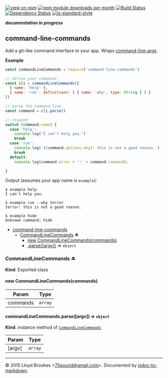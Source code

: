 [![view on npm](http://img.shields.io/npm/v/command-line-commands.svg)](https://www.npmjs.org/package/command-line-commands)
[![npm module downloads per month](http://img.shields.io/npm/dm/command-line-commands.svg)](https://www.npmjs.org/package/command-line-commands)
[![Build Status](https://travis-ci.org/75lb/command-line-commands.svg?branch=master)](https://travis-ci.org/75lb/command-line-commands)
[![Dependency Status](https://david-dm.org/75lb/command-line-commands.svg)](https://david-dm.org/75lb/command-line-commands)
[![js-standard-style](https://img.shields.io/badge/code%20style-standard-brightgreen.svg)](https://github.com/feross/standard)

***documentation in progress***

<a name="module_command-line-commands"></a>
## command-line-commands
Add a git-like command interface to your app. Wraps [command-line-args](https://github.com/75lb/command-line-args).

**Example**  
```js
const commandLineCommands = require('command-line-commands')

// define your commands
const cli = commandLineCommands([
  { name: 'help' },
  { name: 'run', definitions: [ { name: 'why', type: String } ] }
])

// parse the command line
const command = cli.parse()

// respond
switch (command.name) {
  case 'help':
    console.log("I can't help you.")
    break
  case 'run':
    console.log(`${command.options.why}: this is not a good reason.`)
    break
  default:
    console.log(command.error + ':' + command.command);

}
```

Output (assumes your app name is `example`):
```
$ example help
I can't help you.

$ example run --why terror
terror: this is not a good reason.

$ example hide
Unknown command: hide
```

* [command-line-commands](#module_command-line-commands)
    * [CommandLineCommands](#exp_module_command-line-commands--CommandLineCommands) ⏏
        * [new CommandLineCommands(commands)](#new_module_command-line-commands--CommandLineCommands_new)
        * [.parse([argv])](#module_command-line-commands--CommandLineCommands+parse) ⇒ <code>object</code>

<a name="exp_module_command-line-commands--CommandLineCommands"></a>
### CommandLineCommands ⏏
**Kind**: Exported class  
<a name="new_module_command-line-commands--CommandLineCommands_new"></a>
#### new CommandLineCommands(commands)

| Param | Type |
| --- | --- |
| commands | <code>array</code> | 

<a name="module_command-line-commands--CommandLineCommands+parse"></a>
#### commandLineCommands.parse([argv]) ⇒ <code>object</code>
**Kind**: instance method of <code>[CommandLineCommands](#exp_module_command-line-commands--CommandLineCommands)</code>  

| Param | Type |
| --- | --- |
| [argv] | <code>array</code> | 


* * *

&copy; 2015 Lloyd Brookes \<75pound@gmail.com\>. Documented by [jsdoc-to-markdown](https://github.com/jsdoc2md/jsdoc-to-markdown).
